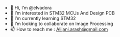 - 👋 Hi, I’m @elvadora
- 👀 I’m interested in STM32 MCUs And Design PCB
- 🌱 I’m currently learning STM32
- 💞️ I’m looking to collaborate on Image Processing
- 📫 How to reach me : Alijani.arash@gmail.com

<!---
elvadora/elvadora is a ✨ special ✨ repository because its `README.md` (this file) appears on your GitHub profile.
You can click the Preview link to take a look at your changes.
--->
